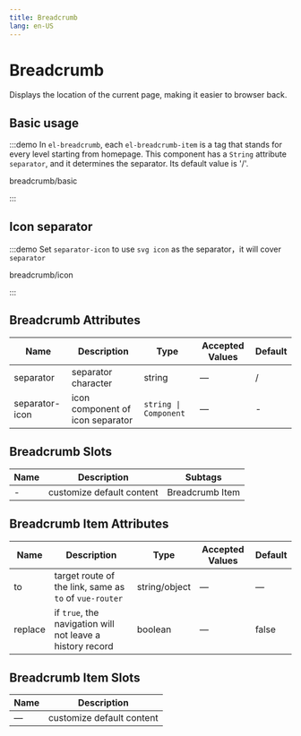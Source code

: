 ```yaml
---
title: Breadcrumb
lang: en-US
---
```


# Breadcrumb

Displays the location of the current page, making it easier to browser back.

## Basic usage

:::demo In `el-breadcrumb`, each `el-breadcrumb-item` is a tag that stands for every level starting from homepage. This component has a `String` attribute `separator`, and it determines the separator. Its default value is '/'.

breadcrumb/basic

:::

## Icon separator

:::demo Set `separator-icon` to use `svg icon` as the separator，it will cover `separator`

breadcrumb/icon

:::

## Breadcrumb Attributes

| Name           | Description                      | Type                  | Accepted Values | Default |
| -------------- | -------------------------------- | --------------------- | --------------- | ------- |
| separator      | separator character              | string                | —               | /       |
| separator-icon | icon component of icon separator | `string \| Component` | —               | -       |

## Breadcrumb Slots

| Name | Description               | Subtags         |
| ---- | ------------------------- | --------------- |
| -    | customize default content | Breadcrumb Item |

## Breadcrumb Item Attributes

| Name    | Description                                               | Type          | Accepted Values | Default |
| ------- | --------------------------------------------------------- | ------------- | --------------- | ------- |
| to      | target route of the link, same as `to` of `vue-router`    | string/object | —               | —       |
| replace | if `true`, the navigation will not leave a history record | boolean       | —               | false   |

## Breadcrumb Item Slots

| Name | Description               |
| ---- | ------------------------- |
| —    | customize default content |

